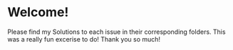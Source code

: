 # Welcome!

Please find my Solutions to each issue in their corresponding folders. This was a really fun excerise to do! Thank you so much!